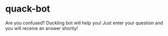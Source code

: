# quack-bot
Are you confused? Duckling bot will help you! Just enter your question and you will receive an answer shortly!
